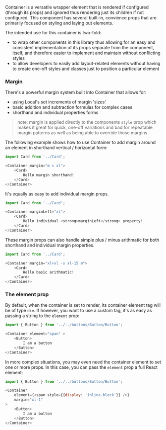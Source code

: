 Container is a versatile wrapper element that is rendered if configured (through its props) and ignored thus rendering just its children if not configured.
This component has several built-in, convience props that are primarily focused on styling and laying out elements.

The intended use for this container is two-fold:
- to wrap other components in this library thus allowing for an easy and consistent implementation of its props separate from the component, itself, and therefore easier to implement and maintain without conflicting styles
- to allow developers to easily add layout-related elements without having to create one-off styles and classes just to position a particular element

### Margin

There's a powerful margin system built into Container that allows for:
- using Local's set increments of margin 'sizes'
- basic addition and subtraction formulas for complex cases
- shorthand and individual properties forms

> note: margin is applied directly to the components `style` prop which makes it great for quick, one-off variations and bad for repeatable margin patterns as well as being able to override those margins

The following example shows how to use Container to add margin around an element in shorthand vertical / horizontal form:

```js
import Card from '../Card';

<Container margin="m s xl">
	<Card>
    	Hello margin shorthand!
    </Card>
</Container>
```

It's equally as easy to add individual margin props.

```js
import Card from '../Card';

<Container marginLeft="xl">
	<Card>
    	Hello individual <strong>marginLeft</strong> property!
    </Card>
</Container>
```

These margin props can also handle simple plus / minus arithmatic for both shorthand and individual margin properties.

```js
import Card from '../Card';

<Container margin="xl+xl -s xl-15 m">
	<Card>
    	Hello basic arithmatic!
    </Card>
</Container>
```

### The element prop

By default, when the container is set to render, its container element tag will be of type `div`. 
If however, you want to use a custom tag, it's as easy as passing a string to the `element` prop:

```js
import { Button } from '../../buttons/Button/Button';

<Container element="span" >
	<Button>
		I am a button
	</Button>
</Container>
```

In more complex situations, you may even need the container element to set one or more props.
In this case, you can pass the `element` prop a full React element:

```js
import { Button } from '../../buttons/Button/Button';

<Container 
	element={<span style={{display: 'inline-block'}} />}
	margin="xl-1"
>
	<Button>
		I am a button
	</Button>
</Container>
```
